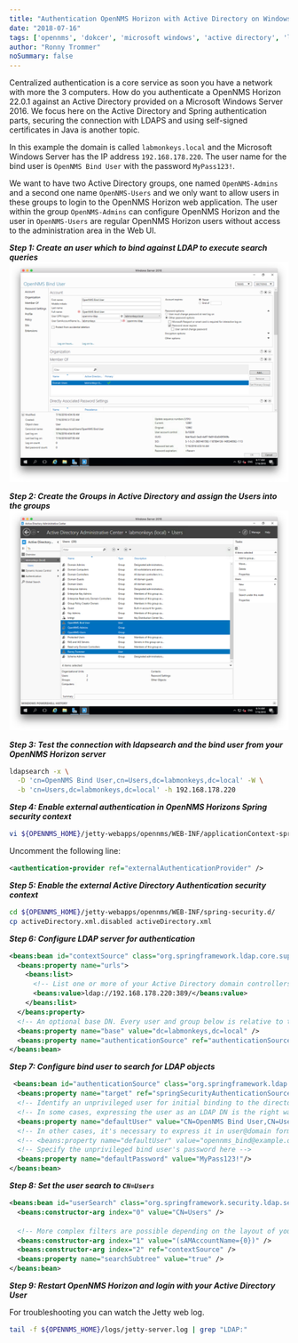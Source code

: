 ```yaml
---
title: "Authentication OpenNMS Horizon with Active Directory on Windows Server 2016"
date: "2018-07-16"
tags: ['opennms', 'dokcer', 'microsoft windows', 'active directory', 'ldap']
author: "Ronny Trommer"
noSummary: false
---
```


Centralized authentication is a core service as soon you have a network with more the 3 computers.
How do you authenticate a OpenNMS Horizon 22.0.1 against an Active Directory provided on a Microsoft Windows Server 2016.
We focus here on the Active Directory and Spring authentication parts, securing the connection with LDAPS and using self-signed certificates in Java is another topic.

In this example the domain is called `labmonkeys.local` and the Microsoft Windows Server has the IP address `192.168.178.220`.
The user name for the bind user is `OpenNMS Bind User` with the password `MyPass123!`.

We want to have two Active Directory groups, one named `OpenNMS-Admins` and a second one name `OpenNMS-Users` and we only want to allow users in these groups to login to the OpenNMS Horizon web application.
The user within the group `OpenNMS-Admins` can configure OpenNMS Horizon and the user in `OpenNMS-Users` are regular OpenNMS Horizon users without access to the administration area in the Web UI.

***Step 1: Create an user which to bind against LDAP to execute search queries***
![](opennms-bind-user.png)

***Step 2: Create the Groups in Active Directory and assign the Users into the groups***
![](users-and-groups.png)

***Step 3: Test the connection with ldapsearch and the bind user from your OpenNMS Horizon server***
```sh
ldapsearch -x \
  -D 'cn=OpenNMS Bind User,cn=Users,dc=labmonkeys,dc=local' -W \
  -b 'cn=Users,dc=labmonkeys,dc=local' -h 192.168.178.220
```

***Step 4: Enable external authentication in OpenNMS Horizons Spring security context***
```sh
vi ${OPENNMS_HOME}/jetty-webapps/opennms/WEB-INF/applicationContext-spring-security.xml
```

Uncomment the following line:
```xml
<authentication-provider ref="externalAuthenticationProvider" />
```

***Step 5: Enable the external Active Directory Authentication security context***
```sh
cd ${OPENNMS_HOME}/jetty-webapps/opennms/WEB-INF/spring-security.d/
cp activeDirectory.xml.disabled activeDirectory.xml
```

***Step 6: Configure LDAP server for authentication***
```xml
<beans:bean id="contextSource" class="org.springframework.ldap.core.support.LdapContextSource">
  <beans:property name="urls">
    <beans:list>
      <!-- List one or more of your Active Directory domain controllers here -->
      <beans:value>ldap://192.168.178.220:389/</beans:value>
    </beans:list>
  </beans:property>
  <!-- An optional base DN. Every user and group below is relative to this. -->
  <beans:property name="base" value="dc=labmonkeys,dc=local" />
  <beans:property name="authenticationSource" ref="authenticationSource" />
</beans:bean>
```

***Step 7: Configure bind user to search for LDAP objects***
```xml
 <beans:bean id="authenticationSource" class="org.springframework.ldap.authentication.DefaultValuesAuthenticationSourceDecorator">
  <beans:property name="target" ref="springSecurityAuthenticationSource"/>
  <!-- Identify an unprivileged user for initial binding to the directory -->
  <!-- In some cases, expressing the user as an LDAP DN is the right way -->
  <beans:property name="defaultUser" value="CN=OpenNMS Bind User,CN=Users,DC=labmonkeys,DC=local"/>
  <!-- In other cases, it's necessary to express it in user@domain format -->
  <!-- <beans:property name="defaultUser" value="opennms_bind@example.org"/> -->
  <!-- Specify the unprivileged bind user's password here -->
  <beans:property name="defaultPassword" value="MyPass123!"/>
</beans:bean>
```

***Step 8: Set the user search to `CN=Users`***
```xml
<beans:bean id="userSearch" class="org.springframework.security.ldap.search.FilterBasedLdapUserSearch">
  <beans:constructor-arg index="0" value="CN=Users" />

  <!-- More complex filters are possible depending on the layout of your directory -->
  <beans:constructor-arg index="1" value="(sAMAccountName={0})" />
  <beans:constructor-arg index="2" ref="contextSource" />
  <beans:property name="searchSubtree" value="true" />
</beans:bean>
```

***Step 9: Restart OpenNMS Horizon and login with your Active Directory User***

For troubleshooting you can watch the Jetty web log.
```sh
tail -f ${OPENNMS_HOME}/logs/jetty-server.log | grep "LDAP:"
```
